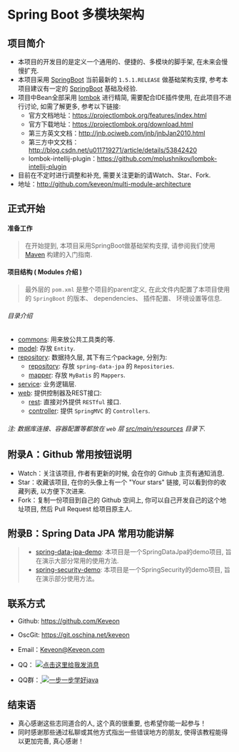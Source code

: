 # Spring Boot 多模块架构

## 项目简介

- 本项目的开发目的是定义一个通用的、便捷的、多模块的脚手架, 在未来会慢慢扩充. 
- 本项目采用 [SpringBoot](http://projects.spring.io/spring-boot/)
  当前最新的 `1.5.1.RELEASE` 做基础架构支撑, 参考本项目建议有一定的 [SpringBoot](http://projects.spring.io/spring-boot/) 基础及经验.
- 项目中Bean全部采用 [lombok](https://projectlombok.org/) 进行精简, 需要配合IDE插件使用, 在此项目不进行讨论, 如需了解更多, 参考以下链接: 
  - 官方文档地址：<https://projectlombok.org/features/index.html>
  - 官方下载地址：<https://projectlombok.org/download.html>
  - 第三方英文文档：<http://jnb.ociweb.com/jnb/jnbJan2010.html>
  - 第三方中文文档：<http://blog.csdn.net/u011719271/article/details/53842420>
  - lombok-intellij-plugin：<https://github.com/mplushnikov/lombok-intellij-plugin>
- 目前在不定时进行调整和补充, 需要关注更新的请Watch、Star、Fork.
- 地址：<http://github.com/keveon/multi-module-architecture>

## 正式开始

#### 准备工作

>在开始提到, 本项目采用SpringBoot做基础架构支撑, 请参阅我们使用 [Maven](https://spring.io/guides/gs/maven/) 构建的入门指南.

#### 项目结构 ( Modules 介绍 )
> 最外层的 `pom.xml` 是整个项目的parent定义, 在此文件内配置了本项目使用的 `SpringBoot` 的版本、 dependencies、 插件配置、 环境设置等信息.

###### 目录介绍
- [commons](commons): 用来放公共工具类的等.
- [model](model): 存放 `Entity`.
- [repository](repository): 数据持久层, 其下有三个package, 分别为:
  - [repository](repository/src/main/java/com/keveon/architecture/repository): 存放 `spring-data-jpa` 的 `Repositories`.
  - [mapper](repository/src/main/java/com/keveon/architecture/mapper): 存放 `MyBatis` 的 `Mappers`.
- [service](service): 业务逻辑层.
- [web](web): 提供控制器及REST接口:
  - [rest](web/src/main/java/com/keveon/architecture/rest): 直接对外提供 `RESTful` 接口.
  - [controller](web/src/main/java/com/keveon/architecture/controller): 提供 `SpringMVC` 的 `Controllers`.

###### 注: 数据库连接、容器配置等都放在 `web` 层 [src/main/resources](web/src/main/resources) 目录下.

## 附录A：Github 常用按钮说明

- Watch：关注该项目, 作者有更新的时候, 会在你的 Github 主页有通知消息.
- Star：收藏该项目, 在你的头像上有一个 "Your stars" 链接, 可以看到你的收藏列表, 以方便下次进来.
- Fork：复制一份项目到自己的 Github 空间上, 你可以自己开发自己的这个地址项目, 然后 Pull Request 给项目原主人.

## 附录B：Spring Data JPA 常用功能讲解
>* [spring-data-jpa-demo](https://github.com/Keveon/spring-data-jpa-demo): 本项目是一个SpringDataJpa的demo项目, 旨在演示大部分常用的使用方法.
>* [spring-security-demo](https://github.com/Keveon/spring-security-demo): 本项目是一个SpringSecurity的demo项目, 旨在演示部分使用方法。
## 联系方式

- Github: <https://github.com/Keveon>
- OscGit: <https://git.oschina.net/keveon>
- Email：<Keveon@Keveon.com>
- QQ：   <a target="_blank" href="http://sighttp.qq.com/authd?IDKEY=545fca7ee732f622e810ce019d5a38bf6454649d43075ddf">
            <img border="0" src="http://wpa.qq.com/imgd?IDKEY=545fca7ee732f622e810ce019d5a38bf6454649d43075ddf&pic=51" alt="点击这里给我发消息" title="点击这里给我发消息"/>
         </a>

- QQ群：<a target="_blank" href="//shang.qq.com/wpa/qunwpa?idkey=4815a95af723fdbdf03a6f231cfca537bbbf0bec5d892d27657a8ed408466aff">
            <img border="0" src="http://pub.idqqimg.com/wpa/images/group.png" alt="一步一步学好java" title="一步一步学好java">
        </a>

## 结束语

- 真心感谢这些志同道合的人, 这个真的很重要, 也希望你能一起参与！
- 同时感谢那些通过私聊或其他方式指出一些错误地方的朋友, 使得该教程能得以更加完善, 真心感谢！